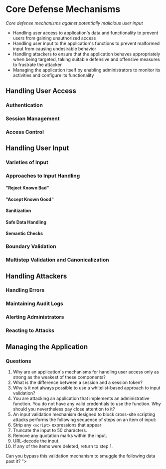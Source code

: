 # Core Defense Mechanisms

*Core defense mechanisms against potentially malicious user input*
  * Handling user access to application's data and functionality to prevent users from gaining unauthorized access
  * Handling user input to the application's functions to prevent malformed input from causing undesirable behavior
  * Handling attackers to ensure that the application behaves appropriately when being targeted, taking suitable defensive and offensive measures to frustrate the attacker
  * Managing the application itself by enabling administrators to monitor its activities and configure its functionality

## Handling User Access
### Authentication
### Session Management
### Access Control
## Handling User Input
### Varieties of Input
### Approaches to Input Handling
#### "Reject Known Bad"
#### "Accept Known Good"
#### Sanitization
#### Safe Data Handling
#### Semantic Checks
### Boundary Validation
### Multistep Validation and Canonicalization
## Handling Attackers
### Handling Errors
### Maintaining Audit Logs
### Alerting Administrators
### Reacting to Attacks
## Managing the Application

### Questions
1. Why are an application's mechanisms for handling user access only as strong as the weakest of these components?
2. What is the difference between a session and a session token?
3. Why is it not always possible to use a whitelist-based approach to input validation?
4. You are attacking an application that implements an administrative function. You do not have any valid credentials to use the function. Why should you nevertheless pay close attention to it?
5. An input validation mechanism designed to block cross-site scripting attacks performs the following sequence of steps on an item of input:
  1. Strip any ```<script>``` expressions that appear
  2. Truncate the input to 50 characters.
  3. Remove any quotation marks within the input.
  4. URL-decode the input.
  5. If any of the items were deleted, return to step 1.

Can you bypass this validation mechanism to smuggle the following data past it?
"><script>alert("foo")</script>